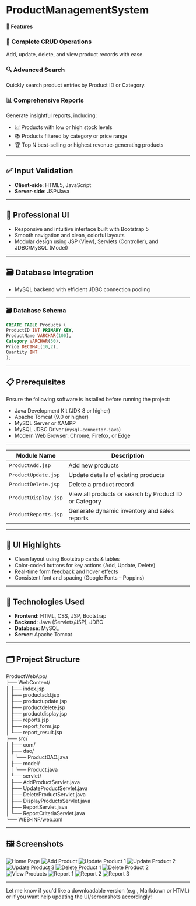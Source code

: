 
# ProductManagementSystem

🚀 **Features**

### 🔄 Complete CRUD Operations

Add, update, delete, and view product records with ease.

### 🔍 Advanced Search

Quickly search product entries by Product ID or Category.

### 📊 Comprehensive Reports

Generate insightful reports, including:

* 📈 Products with low or high stock levels
* 📚 Products filtered by category or price range
* 🏆 Top N best-selling or highest revenue-generating products

---

## ✅ Input Validation

* **Client-side**: HTML5, JavaScript
* **Server-side**: JSP/Java

---

## 🎨 Professional UI

* Responsive and intuitive interface built with Bootstrap 5
* Smooth navigation and clean, colorful layouts
* Modular design using JSP (View), Servlets (Controller), and JDBC/MySQL (Model)

---

## 🗃️ Database Integration

* MySQL backend with efficient JDBC connection pooling

---

### 🗃️ Database Schema

```sql
CREATE TABLE Products (
ProductID INT PRIMARY KEY,
ProductName VARCHAR(100),
Category VARCHAR(50),
Price DECIMAL(10,2),
Quantity INT
);
```

---

## 📋 Prerequisites

Ensure the following software is installed before running the project:

* Java Development Kit (JDK 8 or higher)
* Apache Tomcat (9.0 or higher)
* MySQL Server or XAMPP
* MySQL JDBC Driver (`mysql-connector-java`)
* Modern Web Browser: Chrome, Firefox, or Edge

---

| Module Name          | Description                                           |
| -------------------- | ----------------------------------------------------- |
| `ProductAdd.jsp`     | Add new products                                      |
| `ProductUpdate.jsp`  | Update details of existing products                   |
| `ProductDelete.jsp`  | Delete a product record                               |
| `ProductDisplay.jsp` | View all products or search by Product ID or Category |
| `ProductReports.jsp` | Generate dynamic inventory and sales reports          |

---

## 🎨 UI Highlights

* Clean layout using Bootstrap cards & tables
* Color-coded buttons for key actions (Add, Update, Delete)
* Real-time form feedback and hover effects
* Consistent font and spacing (Google Fonts – Poppins)

---

## 🔧 Technologies Used

* **Frontend**: HTML, CSS, JSP, Bootstrap
* **Backend**: Java (Servlets/JSP), JDBC
* **Database**: MySQL
* **Server**: Apache Tomcat

---

## 🗂️ Project Structure
ProductWebApp/                                        
├── WebContent/                                                                             
│ ├── index.jsp                                                
│ ├── productadd.jsp                                                 
│ ├── productupdate.jsp                                                           
│ ├── productdelete.jsp                                            
│ ├── productdisplay.jsp                                                
│ ├── reports.jsp                                                                           
│ ├── report_form.jsp                                                                                   
│ └── report_result.jsp                                                                                  
├── src/                                                                                                    
│ ├── com/                                                                                 
│ ├── dao/                                                                 
│ │ └── ProductDAO.java                                                                    
│ ├── model/                                                                        
│ │ └── Product.java                                                                             
│ └── servlet/                                                      
│ ├── AddProductServlet.java                                                                            
│ ├── UpdateProductServlet.java                                       
│ ├── DeleteProductServlet.java                                                            
│ ├── DisplayProductsServlet.java                                                                  
│ ├── ReportServlet.java                                                         
│ └── ReportCriteriaServlet.java                                                    
└── WEB-INF/web.xml                                                                          


---

## 🖼️ Screenshots

![Home Page](https://github.com/raghavendrapkarjagi/HotelManagementSystem/blob/main/output_screenshot/indexpage.png)
![Add Product](https://github.com/raghavendrapkarjagi/HotelManagementSystem/blob/main/output_screenshot/addreservation.png)
![Update Product 1](https://github.com/raghavendrapkarjagi/HotelManagementSystem/blob/main/output_screenshot/updatereservation1.png)
![Update Product 2](https://github.com/raghavendrapkarjagi/HotelManagementSystem/blob/main/output_screenshot/updatereservation2.png)
![Update Product 3](https://github.com/raghavendrapkarjagi/HotelManagementSystem/blob/main/output_screenshot/updatereservation3.png)
![Delete Product 1](https://github.com/raghavendrapkarjagi/HotelManagementSystem/blob/main/output_screenshot/cancelreservation1.png)
![Delete Product 2](https://github.com/raghavendrapkarjagi/HotelManagementSystem/blob/main/output_screenshot/cancelreservation2.png)
![View Products](https://github.com/raghavendrapkarjagi/HotelManagementSystem/blob/main/output_screenshot/viewreservation.png)
![Report 1](https://github.com/raghavendrapkarjagi/HotelManagementSystem/blob/main/output_screenshot/report1.png)
![Report 2](https://github.com/raghavendrapkarjagi/HotelManagementSystem/blob/main/output_screenshot/report2.png)
![Report 3](https://github.com/raghavendrapkarjagi/HotelManagementSystem/blob/main/output_screenshot/report3.png)

---

Let me know if you'd like a downloadable version (e.g., Markdown or HTML) or if you want help updating the UI/screenshots accordingly!
